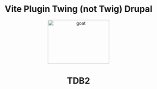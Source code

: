 <div align="center">
<h1>Vite Plugin Twing (not Twig) Drupal</h1>

  <img
    height="143"
    width="200"
    alt="goat"
    src="https://twig.symfony.com/images/logo.png"
  />

# TDB2